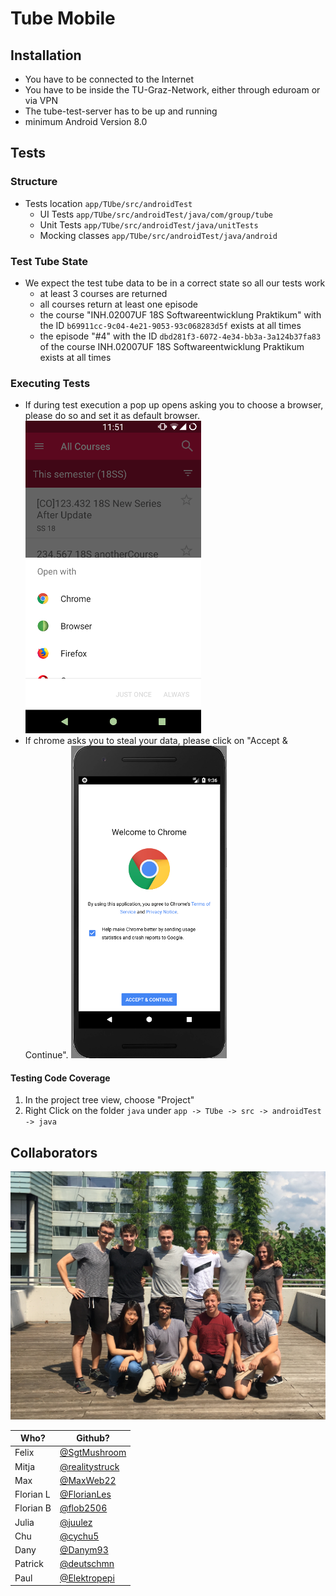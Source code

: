 # Tube Mobile

## Installation

- You have to be connected to the Internet
- You have to be inside the TU-Graz-Network, either through eduroam or via VPN
- The tube-test-server has to be up and running
- minimum Android Version 8.0

## Tests

### Structure

- Tests location `app/TUbe/src/androidTest`
  - UI Tests  `app/TUbe/src/androidTest/java/com/group/tube`
  - Unit Tests `app/TUbe/src/androidTest/java/unitTests`
  - Mocking classes `app/TUbe/src/androidTest/java/android`

### Test Tube State

- We expect the test tube data to be in a correct state so all our tests work
  - at least 3 courses are returned
  - all courses return at least one episode
  - the course "INH.02007UF 18S Softwareentwicklung Praktikum" with the ID `b69911cc-9c04-4e21-9053-93c068283d5f` exists at all times
  - the episode "#4" with the ID `dbd281f3-6072-4e34-bb3a-3a124b37fa83` of the course INH.02007UF 18S Softwareentwicklung Praktikum exists at all times

### Executing Tests

- If during test execution a pop up opens asking you to choose a browser, please do so and set it as default browser. 
![browser_choose](readme/browser_choose.png)
- If chrome asks you to steal your data, please click on "Accept & Continue".
![chrome_accept](readme/chrome_accept.png)



#### Testing Code Coverage

1. In the project tree view, choose "Project" 
2. Right Click on the folder `java` under `app -> TUbe -> src -> androidTest -> java`

## Collaborators
![group](readme/group.JPG)


| Who? | Github?     |
| ------- | ---- |
| Felix | [@SgtMushroom](https://github.com/SgtMushroom) |
| Mitja | [@realitystruck](https://github.com/realitystruck) |
| Max | [@MaxWeb22](https://github.com/MaxWeb22) |
| Florian L | [@FlorianLes](https://github.com/FlorianLes) |
| Florian B | [@flob2506](https://github.com/flob2506) |
| Julia | [@juulez](https://github.com/juulez) |
| Chu | [@cychu5](https://github.com/cychu5) |
| Dany | [@Danym93](https://github.com/Danym93) |
| Patrick | [@deutschmn](https://github.com/deutschmn) |
| Paul | [@Elektropepi](https://github.com/Elektropepi) |